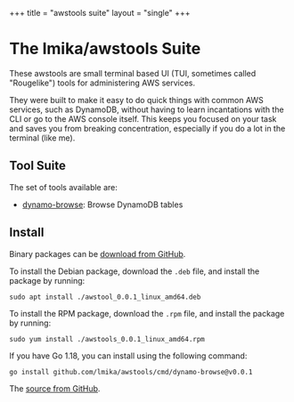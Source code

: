 +++
title = "awstools suite"
layout = "single"
+++

# The lmika/awstools Suite

These awstools are small terminal based UI (TUI, sometimes called "Rougelike") tools for
administering AWS services.

They were built to make it easy to do quick things with
common AWS services, such as DynamoDB, without having to learn incantations with the CLI or
go to the AWS console itself.  This keeps you focused on your task and saves you from
breaking concentration, especially if you do a lot in the terminal (like me).

## Tool Suite

The set of tools available are:

- [dynamo-browse](/docs/dynamo-browse): Browse DynamoDB tables

## Install

Binary packages can be [download from GitHub](https://github.com/lmika/awstools/releases/latest).

To install the Debian package, download the `.deb` file, and install the package by running:

```
sudo apt install ./awstool_0.0.1_linux_amd64.deb
```

To install the RPM package, download the `.rpm` file, and install the package by running:

```
sudo yum install ./awstools_0.0.1_linux_amd64.rpm
```

If you have Go 1.18, you can install using the following command:

```
go install github.com/lmika/awstools/cmd/dynamo-browse@v0.0.1
```

The [source from GitHub](https://github.com/lmika/awstools).